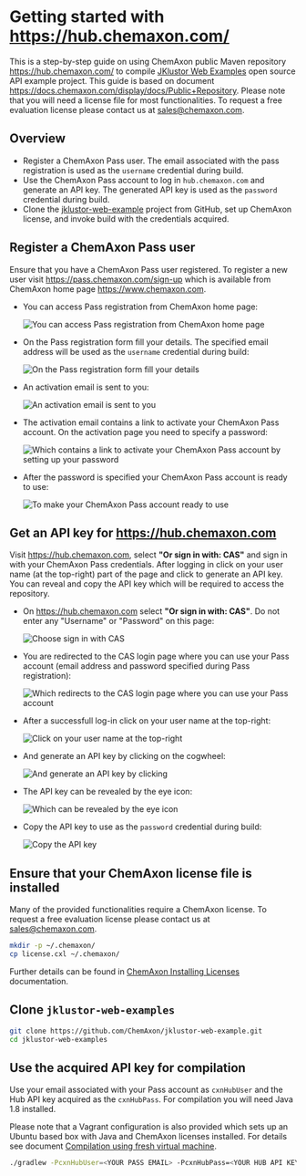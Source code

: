 Getting started with <https://hub.chemaxon.com/>
================================================

This is a step-by-step guide on using ChemAxon public Maven repository <https://hub.chemaxon.com/> to compile
[JKlustor Web Examples](https://github.com/ChemAxon/jklustor-web-example) open source API example project. This guide
is based on document <https://docs.chemaxon.com/display/docs/Public+Repository>.
Please note that you will need a license file for most functionalities. To request a free evaluation license please
contact us at [sales@chemaxon.com](mailto:sales@chemaxon.com).

Overview
--------

 - Register a ChemAxon Pass user. The email associated with the pass registration is used as the `username` credential
   during build.
 - Use the ChemAxon Pass account to log in `hub.chemaxon.com` and generate an API key. The generated API key is used as
   the `password` credential during build.
 - Clone the [jklustor-web-example](https://github.com/ChemAxon/jklustor-web-example) project from GitHub, set up
   ChemAxon license, and invoke build with the credentials acquired.

   
Register a ChemAxon Pass user
-----------------------------

Ensure that you have a ChemAxon Pass user registered. To register a new user visit <https://pass.chemaxon.com/sign-up> 
which is available from ChemAxon home page <https://www.chemaxon.com>.

 - You can access Pass registration from ChemAxon home page:
 
   ![You can access Pass registration from ChemAxon home page](img/hub-010-edit.png)
   
 - On the Pass registration form fill your details. The specified email address will be used as the `username` 
   credential during build:
 
   ![On the Pass registration form fill your details](img/hub-030-edit.png)
   
 - An activation email is sent to you:
 
   ![An activation email is sent to you](img/hub-040-edit.png)
   
 - The activation email contains a link to activate your ChemAxon Pass account. On the activation page you need to 
   specify a password:
   
   ![Which contains a link to activate your ChemAxon Pass account by setting up your password](img/hub-060-edit.png)
   
 - After the password is specified your ChemAxon Pass account is ready to use:
 
   ![To make your ChemAxon Pass account ready to use](img/hub-070-edit.png)


Get an API key for <https://hub.chemaxon.com>
---------------------------------------------

Visit <https://hub.chemaxon.com>, select **"Or sign in with: CAS"** and sign in with your ChemAxon Pass credentials. After
logging in click on your user name (at the top-right) part of the page and click to generate an API key. You can reveal
and copy the API key which will be required to access the repository.

 - On <https://hub.chemaxon.com> select **"Or sign in with: CAS"**. Do not enter any "Username" or "Password" on this
   page:
 
   ![Choose sign in with CAS](img/hub-110-edit.png)
   
 - You are redirected to the CAS login page where you can use your Pass account (email address and password specified
   during Pass registration):
 
   ![Which redirects to the CAS login page where you can use your Pass account](img/hub-140-edit.png)
   
 - After a successfull log-in click on your user name at the top-right:
 
   ![Click on your user name at the top-right](img/hub-150-edit.png)
   
 - And generate an API key by clicking on the cogwheel:
 
   ![And generate an API key by clicking](img/hub-160-edit.png)
  
 - The API key can be revealed by the eye icon:
 
   ![Which can be revealed by the eye icon](img/hub-170-edit.png)
  
 - Copy the API key to use as the `password` credential during build:
 
   ![Copy the API key](img/hub-180-edit.png)


Ensure that your ChemAxon license file is installed
---------------------------------------------------

Many of the provided functionalities require a ChemAxon license. To request a free evaluation license please contact us
at [sales@chemaxon.com](mailto:sales@chemaxon.com).

```` bash
mkdir -p ~/.chemaxon/
cp license.cxl ~/.chemaxon/
````

Further details can be found in 
[ChemAxon Installing Licenses](http://www.chemaxon.com/marvin/help/licensedoc/install.html) documentation.


Clone `jklustor-web-examples`
-----------------------------

```` bash
git clone https://github.com/ChemAxon/jklustor-web-example.git
cd jklustor-web-examples
````


Use the acquired API key for compilation
----------------------------------------

Use your email associated with your Pass account as `cxnHubUser` and the Hub API key acquired as the `cxnHubPass`. For
compilation you will need Java 1.8 installed. 

Please note that a Vagrant configuration is also provided which sets up
an Ubuntu based box with Java and ChemAxon licenses installed. For details see document 
[Compilation using fresh virtual machine](../vagrant/compile-using-fresh-vm.md).

```` bash
./gradlew -PcxnHubUser=<YOUR PASS EMAIL> -PcxnHubPass=<YOUR HUB API KEY> bootRun
````
